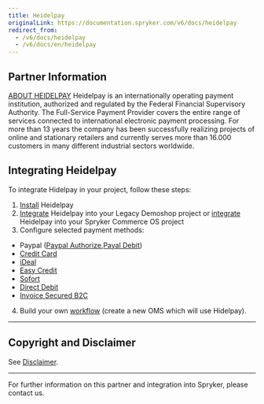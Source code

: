 ```yaml
---
title: Heidelpay
originalLink: https://documentation.spryker.com/v6/docs/heidelpay
redirect_from:
  - /v6/docs/heidelpay
  - /v6/docs/en/heidelpay
---
```


## Partner Information

[ABOUT HEIDELPAY](https://www.heidelpay.de/) 
Heidelpay is an internationally operating payment institution, authorized and regulated by the Federal Financial Supervisory Authority. The Full-Service Payment Provider covers the entire range of services connected to international electronic payment processing. For more than 13 years the company has been successfully realizing projects of online and stationary retailers and currently serves more than 16.000 customers in many different industrial sectors worldwide. 

## Integrating Heidelpay

To integrate Hidelpay in your project, follow these steps:

1. [Install](https://documentation.spryker.com/docs/heidelpay-installation) Heidelpay
2. [Integrate](https://documentation.spryker.com/docs/heidelpay-integration) Heidelpay into your Legacy Demoshop project or [integrate](https://documentation.spryker.com/docs/heidelpay-integration-scos)  Heidelpay into your Spryker Commerce OS project
3. Configure selected payment methods:

  - Paypal ([Paypal Authorize](https://documentation.spryker.com/docs/heidelpay-authorize),[Payal Debit](https://documentation.spryker.com/docs/heidelpay-paypal-debit))
  - [Credit Card](https://documentation.spryker.com/docs/heidelpay-credit-card)
  - [iDeal](https://documentation.spryker.com/docs/heidelpay-ideal)
  - [Easy Credit](https://documentation.spryker.com/docs/heidelpay-easy-credit)
  - [Sofort](https://documentation.spryker.com/docs/heidelpay-sofort)
  - [Direct Debit](https://documentation.spryker.com/docs/heidelpay-direct-debit)
  - [Invoice Secured B2C](https://documentation.spryker.com/docs/heidelpay-invoice-secured-b2c)

4. Build your own [workflow](https://documentation.spryker.com/docs/heidelpay-workflow) (create a new OMS which will use Hidelpay). 
---

## Copyright and Disclaimer

See [Disclaimer](https://github.com/spryker/spryker-documentation).

---
For further information on this partner and integration into Spryker, please contact us.

<div class="hubspot-form js-hubspot-form" data-portal-id="2770802" data-form-id="163e11fb-e833-4638-86ae-a2ca4b929a41" id="hubspot-1"></div>
